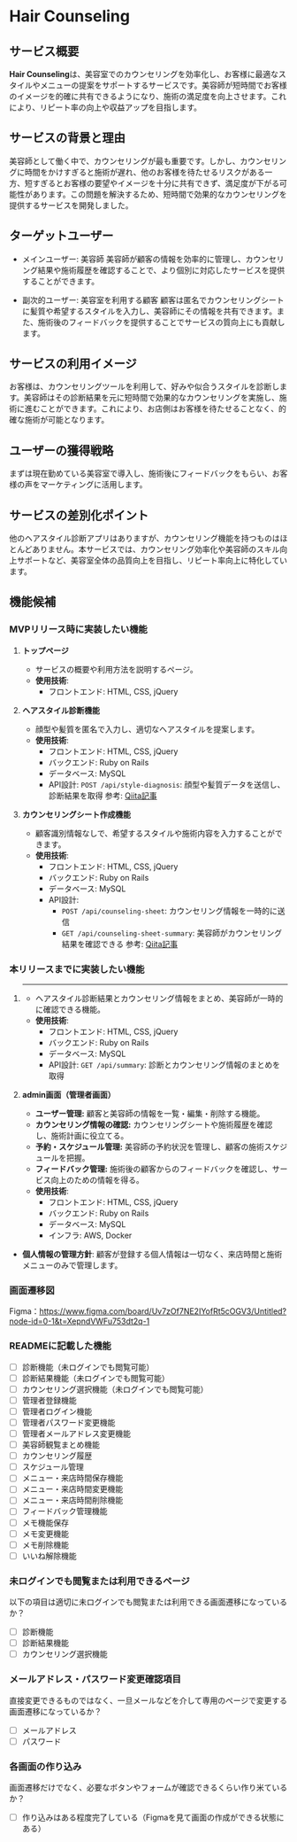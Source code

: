 # Hair Counseling
## サービス概要
**Hair Counseling**は、美容室でのカウンセリングを効率化し、お客様に最適なスタイルやメニューの提案をサポートするサービスです。美容師が短時間でお客様のイメージを的確に共有できるようになり、施術の満足度を向上させます。これにより、リピート率の向上や収益アップを目指します。

## サービスの背景と理由
美容師として働く中で、カウンセリングが最も重要です。しかし、カウンセリングに時間をかけすぎると施術が遅れ、他のお客様を待たせるリスクがある一方、短すぎるとお客様の要望やイメージを十分に共有できず、満足度が下がる可能性があります。この問題を解決するため、短時間で効果的なカウンセリングを提供するサービスを開発しました。

## ターゲットユーザー
- メインユーザー: 美容師
美容師が顧客の情報を効率的に管理し、カウンセリング結果や施術履歴を確認することで、より個別に対応したサービスを提供することができます。

- 副次的ユーザー: 美容室を利用する顧客
顧客は匿名でカウンセリングシートに髪質や希望するスタイルを入力し、美容師にその情報を共有できます。また、施術後のフィードバックを提供することでサービスの質向上にも貢献します。

## サービスの利用イメージ
お客様は、カウンセリングツールを利用して、好みや似合うスタイルを診断します。美容師はその診断結果を元に短時間で効果的なカウンセリングを実施し、施術に進むことができます。これにより、お店側はお客様を待たせることなく、的確な施術が可能となります。

## ユーザーの獲得戦略
まずは現在勤めている美容室で導入し、施術後にフィードバックをもらい、お客様の声をマーケティングに活用します。

## サービスの差別化ポイント
他のヘアスタイル診断アプリはありますが、カウンセリング機能を持つものはほとんどありません。本サービスでは、カウンセリング効率化や美容師のスキル向上サポートなど、美容室全体の品質向上を目指し、リピート率向上に特化しています。

## 機能候補

### MVPリリース時に実装したい機能
1. **トップページ**
   - サービスの概要や利用方法を説明するページ。
   - **使用技術**:
     - フロントエンド: HTML, CSS, jQuery

2. **ヘアスタイル診断機能**
   - 顔型や髪質を匿名で入力し、適切なヘアスタイルを提案します。
   - **使用技術**:
     - フロントエンド: HTML, CSS, jQuery
     - バックエンド: Ruby on Rails
     - データベース: MySQL
     - API設計: `POST /api/style-diagnosis`: 顔型や髪質データを送信し、診断結果を取得
     参考: [Qiita記事](https://qiita.com/bstyle6130/items/c3dfebdceaaef8e3860d)

3. **カウンセリングシート作成機能**
   - 顧客識別情報なしで、希望するスタイルや施術内容を入力することができます。
   - **使用技術**:
     - フロントエンド: HTML, CSS, jQuery
     - バックエンド: Ruby on Rails
     - データベース: MySQL
     - API設計: 
       - `POST /api/counseling-sheet`: カウンセリング情報を一時的に送信
       - `GET /api/counseling-sheet-summary`: 美容師がカウンセリング結果を確認できる
     参考: [Qiita記事](https://qiita.com/yukomaki/items/aeb72749b02d8d5325e8)

### 本リリースまでに実装したい機能

1. ****
   - ヘアスタイル診断結果とカウンセリング情報をまとめ、美容師が一時的に確認できる機能。
   - **使用技術**:
     - フロントエンド: HTML, CSS, jQuery
     - バックエンド: Ruby on Rails
     - データベース: MySQL
     - API設計: `GET /api/summary`: 診断とカウンセリング情報のまとめを取得

2. **admin画面（管理者画面）**
   - **ユーザー管理:** 顧客と美容師の情報を一覧・編集・削除する機能。
   - **カウンセリング情報の確認:** カウンセリングシートや施術履歴を確認し、施術計画に役立てる。
   - **予約・スケジュール管理:** 美容師の予約状況を管理し、顧客の施術スケジュールを把握。
   - **フィードバック管理:** 施術後の顧客からのフィードバックを確認し、サービス向上のための情報を得る。
   - **使用技術**:
     - フロントエンド: HTML, CSS, jQuery
     - バックエンド: Ruby on Rails
     - データベース: MySQL
     - インフラ: AWS, Docker
  - **個人情報の管理方針**: 顧客が登録する個人情報は一切なく、来店時間と施術メニューのみで管理します。

### 画面遷移図
Figma：https://www.figma.com/board/Uv7zOf7NE2IYofRt5cOGV3/Untitled?node-id=0-1&t=XepndVWFu753dt2q-1

### READMEに記載した機能
- [ ] 診断機能（未ログインでも閲覧可能）
- [ ] 診断結果機能（未ログインでも閲覧可能）
- [ ] カウンセリング選択機能（未ログインでも閲覧可能）
- [ ] 管理者登録機能
- [ ] 管理者ログイン機能
- [ ] 管理者パスワード変更機能
- [ ] 管理者メールアドレス変更機能
- [ ] 美容師観覧まとめ機能
- [ ] カウンセリング履歴
- [ ] スケジュール管理
- [ ] メニュー・来店時間保存機能
- [ ] メニュー・来店時間変更機能
- [ ] メニュー・来店時間削除機能
- [ ] フィードバック管理機能
- [ ] メモ機能保存
- [ ] メモ変更機能
- [ ] メモ削除機能
- [ ] いいね解除機能

### 未ログインでも閲覧または利用できるページ
以下の項目は適切に未ログインでも閲覧または利用できる画面遷移になっているか？
- [ ] 診断機能
- [ ] 診断結果機能
- [ ] カウンセリング選択機能

### メールアドレス・パスワード変更確認項目
直接変更できるものではなく、一旦メールなどを介して専用のページで変更する画面遷移になっているか？
- [ ] メールアドレス
- [ ] パスワード

### 各画面の作り込み
画面遷移だけでなく、必要なボタンやフォームが確認できるくらい作り米ているか？
- [ ] 作り込みはある程度完了している（Figmaを見て画面の作成ができる状態にある）
